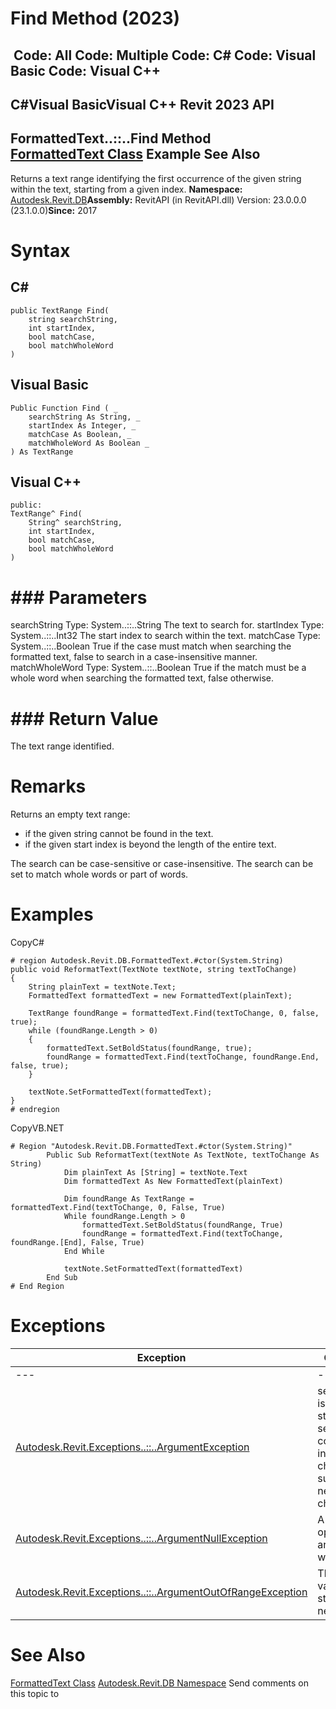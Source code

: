 # Find Method (2023)

﻿
 Code: All Code: Multiple Code: C# Code: Visual Basic Code: Visual C++   
---  
C#Visual BasicVisual C++
Revit 2023 API  
---  
FormattedText..::..Find Method   
[FormattedText Class](79a92343-2342-8325-1b51-f12c4fb05481.md "FormattedText Class") Example See Also  
---  
Returns a text range identifying the first occurrence of the given string within the text, starting from a given index. 
**Namespace:** [Autodesk.Revit.DB](87546ba7-461b-c646-cbb1-2cb8f5bff8b2.md "Autodesk.Revit.DB Namespace")**Assembly:** RevitAPI (in RevitAPI.dll) Version: 23.0.0.0 (23.1.0.0)**Since:** 2017 
# Syntax
C#  
---  
```text
public TextRange Find(
	string searchString,
	int startIndex,
	bool matchCase,
	bool matchWholeWord
)
```
  
Visual Basic  
---  
```text
Public Function Find ( _
	searchString As String, _
	startIndex As Integer, _
	matchCase As Boolean, _
	matchWholeWord As Boolean _
) As TextRange
```
  
Visual C++  
---  
```text
public:
TextRange^ Find(
	String^ searchString, 
	int startIndex, 
	bool matchCase, 
	bool matchWholeWord
)
```
  
# ### Parameters
searchString
    Type: System..::..String The text to search for. 
startIndex
    Type: System..::..Int32 The start index to search within the text. 
matchCase
    Type: System..::..Boolean True if the case must match when searching the formatted text, false to search in a case-insensitive manner. 
matchWholeWord
    Type: System..::..Boolean True if the match must be a whole word when searching the formatted text, false otherwise. 
# ### Return Value
The text range identified. 
# Remarks
Returns an empty text range: 
  * if the given string cannot be found in the text.
  * if the given start index is beyond the length of the entire text. 

The search can be case-sensitive or case-insensitive. The search can be set to match whole words or part of words. 
# Examples
CopyC#
```text
# region Autodesk.Revit.DB.FormattedText.#ctor(System.String)
public void ReformatText(TextNote textNote, string textToChange)
{
    String plainText = textNote.Text;
    FormattedText formattedText = new FormattedText(plainText);

    TextRange foundRange = formattedText.Find(textToChange, 0, false, true);
    while (foundRange.Length > 0)
    {
        formattedText.SetBoldStatus(foundRange, true);
        foundRange = formattedText.Find(textToChange, foundRange.End, false, true);
    }

    textNote.SetFormattedText(formattedText);
}
# endregion
```

CopyVB.NET
```text
# Region "Autodesk.Revit.DB.FormattedText.#ctor(System.String)"
        Public Sub ReformatText(textNote As TextNote, textToChange As String)
            Dim plainText As [String] = textNote.Text
            Dim formattedText As New FormattedText(plainText)

            Dim foundRange As TextRange = formattedText.Find(textToChange, 0, False, True)
            While foundRange.Length > 0
                formattedText.SetBoldStatus(foundRange, True)
                foundRange = formattedText.Find(textToChange, foundRange.[End], False, True)
            End While

            textNote.SetFormattedText(formattedText)
        End Sub
# End Region
```

# Exceptions
| Exception | Condition |
| --- | --- |
| --- | --- |
| [Autodesk.Revit.Exceptions..::..ArgumentException](2e6e4206-97a8-dd4b-df5d-4269f4bb6088.md "ArgumentException Class") | searchString is an empty string. -or- searchString contains invalid characters such as a newline character. |
| [Autodesk.Revit.Exceptions..::..ArgumentNullException](631e1424-60f4-929b-4e52-dda9dcd26316.md "ArgumentNullException Class") | A non-optional argument was null |
| [Autodesk.Revit.Exceptions..::..ArgumentOutOfRangeException](60f148c9-ece0-a6bb-4e12-bb4a9c8c8a24.md "ArgumentOutOfRangeException Class") | The given value for startIndex is negative. |

# See Also
[FormattedText Class](79a92343-2342-8325-1b51-f12c4fb05481.md "FormattedText Class")
[Autodesk.Revit.DB Namespace](87546ba7-461b-c646-cbb1-2cb8f5bff8b2.md "Autodesk.Revit.DB Namespace")
Send comments on this topic to 